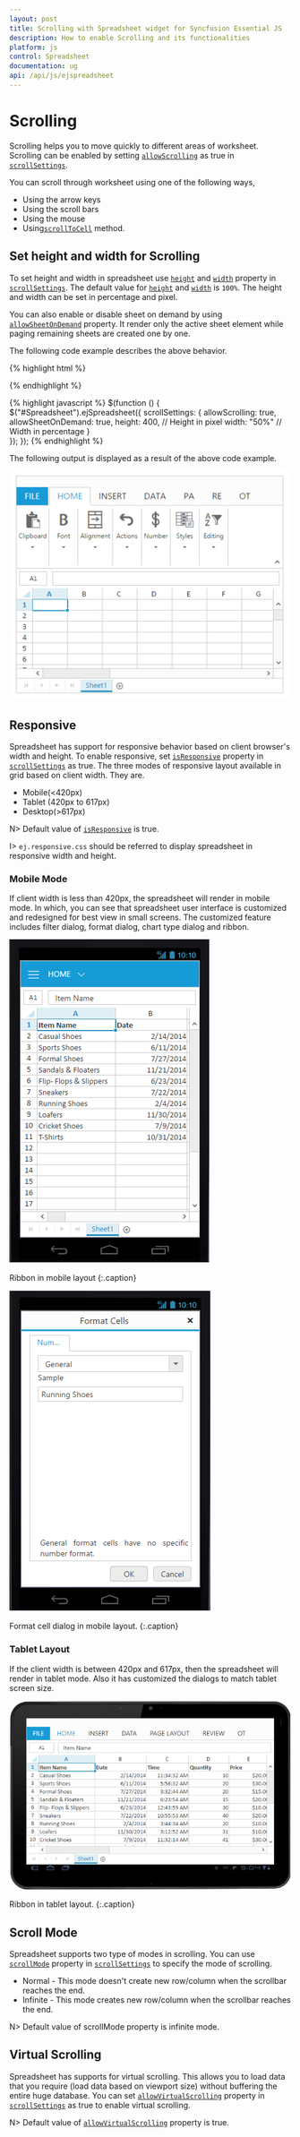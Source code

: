 ```yaml
---
layout: post
title: Scrolling with Spreadsheet widget for Syncfusion Essential JS
description: How to enable Scrolling and its functionalities
platform: js
control: Spreadsheet
documentation: ug
api: /api/js/ejspreadsheet
--- 
```


# Scrolling

Scrolling helps you to move quickly to different areas of worksheet. Scrolling can be enabled by setting [`allowScrolling`](https://help.syncfusion.com/api/js/ejspreadsheet#members:scrollsettings-allowscrolling "allowScrolling") as true in [`scrollSettings`](https://help.syncfusion.com/api/js/ejspreadsheet#members:scrollsettings "scrollSettings"). 

You can scroll through worksheet using one of the following ways,

* Using the arrow keys
* Using the scroll bars
* Using the mouse
* Using[`scrollToCell`](https://help.syncfusion.com/api/js/ejspreadsheet#methods:xlscroll-scrolltocell "scrollToCell") method.

## Set height and width for Scrolling

To set height and width in spreadsheet use [`height`](https://help.syncfusion.com/api/js/ejspreadsheet#members:scrollsettings-height "height") and [`width`](https://help.syncfusion.com/api/js/ejspreadsheet#members:scrollsettings-width "width") property in [`scrollSettings`](https://help.syncfusion.com/api/js/ejspreadsheet#members:scrollsettings "scrollSettings"). The default value for [`height`](https://help.syncfusion.com/api/js/ejspreadsheet#members:scrollsettings-height "height") and [`width`](https://help.syncfusion.com/api/js/ejspreadsheet#members:scrollsettings-width "width") is `100%`. The height and width can be set in percentage and pixel. 

You can also enable or disable sheet on demand by using [`allowSheetOnDemand`](https://help.syncfusion.com/api/js/ejspreadsheet#members:scrollsettings-allowsheetondemand "allowSheetOnDemand") property. It render only the active sheet element while paging remaining sheets are created one by one.

The following code example describes the above behavior.

{% highlight html %}
<div id="Spreadsheet"></div> 
{% endhighlight %}

{% highlight javascript %}
$(function () {
    $("#Spreadsheet").ejSpreadsheet({
        scrollSettings: {
            allowScrolling: true,
            allowSheetOnDemand: true,
            height: 400, // Height in pixel
            width: "50%" // Width in percentage
        }   
    });
});
{% endhighlight %}

The following output is displayed as a result of the above code example.

![](Scrolling_images/Scrolling_img1.png)

## Responsive

Spreadsheet has support for responsive behavior based on client browser's width and height. To enable responsive, set [`isResponsive`](https://help.syncfusion.com/api/js/ejspreadsheet#members:scrollsettings-isresponsive "isResponsive") property in [`scrollSettings`](https://help.syncfusion.com/api/js/ejspreadsheet#members:scrollsettings "scrollSettings") as true. The three modes of responsive layout available in grid based on client width. They are.

* Mobile(<420px)
* Tablet (420px to 617px)
* Desktop(>617px)

N> Default value of [`isResponsive`](https://help.syncfusion.com/api/js/ejspreadsheet#members:scrollsettings-isresponsive "isResponsive") is true.

I> `ej.responsive.css` should be referred to display spreadsheet in responsive width and height. 

### Mobile Mode

If client width is less than 420px, the spreadsheet will render in mobile mode. In which, you can see that spreadsheet user interface is customized and redesigned for best view in small screens. The customized feature includes filter dialog, format dialog, chart type dialog and ribbon.

![](Scrolling_images/Scrolling_img2.png)

Ribbon in mobile layout
{:.caption}

![](Scrolling_images/Scrolling_img3.png)

Format cell dialog in mobile layout.
{:.caption}

### Tablet Layout

If the client width is between 420px and 617px, then the spreadsheet will render in tablet mode. Also it has customized the dialogs to match tablet screen size.

![](Scrolling_images/Scrolling_img4.png)

Ribbon in tablet layout.
{:.caption}

## Scroll Mode

Spreadsheet supports two type of modes in scrolling. You can use [`scrollMode`](https://help.syncfusion.com/api/js/ejspreadsheet#members:scrollsettings-scrollmode "scrollMode") property in [`scrollSettings`](https://help.syncfusion.com/api/js/ejspreadsheet#members:scrollsettings "scrollSettings") to specify the mode of scrolling.

* Normal - This mode doesn't create new row/column when the scrollbar reaches the end.
* Infinite - This mode creates new row/column when the scrollbar reaches the end.

N> Default value of scrollMode property is infinite mode.

## Virtual Scrolling

Spreadsheet has supports for virtual scrolling. This allows you to load data that you require (load data based on viewport size) without buffering the entire huge database. You can set [`allowVirtualScrolling`](https://help.syncfusion.com/api/js/ejspreadsheet#members:scrollsettings-allowvirtualscrolling "allowVirtualScrolling") property in [`scrollSettings`](https://help.syncfusion.com/api/js/ejspreadsheet#members:scrollsettings "scrollSettings") as true to enable virtual scrolling.

N> Default value of [`allowVirtualScrolling`](https://help.syncfusion.com/api/js/ejspreadsheet#members:scrollsettings-allowvirtualscrolling "allowVirtualScrolling") property is true.

